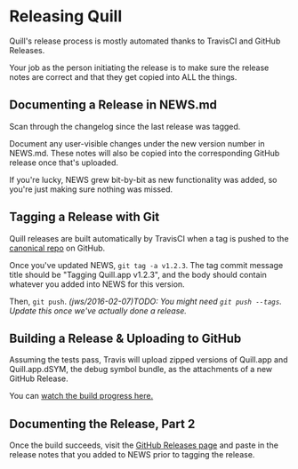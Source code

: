 # Releasing Quill
Quill's release process is mostly automated
thanks to TravisCI and GitHub Releases.

Your job as the person initiating the release is to make sure the release
notes are correct and that they get copied into ALL the things.


## Documenting a Release in NEWS.md
Scan through the changelog since the last release was tagged.

Document any user-visible changes under the new version number
in NEWS.md. These notes will also be copied into the corresponding
GitHub release once that's uploaded.

If you're lucky, NEWS grew bit-by-bit as new functionality was added,
so you're just making sure nothing was missed.


## Tagging a Release with Git
Quill releases are built automatically by TravisCI when a tag is pushed to
the [canonical repo](https://github.com/jeremy-w/quill-steno-osx) on GitHub.

Once you've updated NEWS, `git tag -a v1.2.3`.
The tag commit message title should be
"Tagging Quill.app v1.2.3", and the body should contain whatever you added
into NEWS for this version.

Then, `git push`. *(jws/2016-02-07)TODO: You might need `git push --tags`. Update this once we've actually done a release.*


## Building a Release & Uploading to GitHub
Assuming the tests pass, Travis will upload zipped versions of Quill.app
and Quill.app.dSYM, the debug symbol bundle, as the attachments of a new
GitHub Release.

You can [watch the build progress here.](https://travis-ci.org/jeremy-w/quill-steno-osx/builds)


## Documenting the Release, Part 2
Once the build succeeds, visit the
[GitHub Releases page](https://github.com/jeremy-w/quill-steno-osx/releases)
and paste in the release notes that you added to NEWS prior to tagging
the release.
